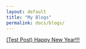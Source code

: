 ```yaml
---
layout: default
title: "My Blogs"
permalink: docs/blogs/
---
```

[(Test Post) Happy New Year!!!](docs/blogs/happy-new-year)
